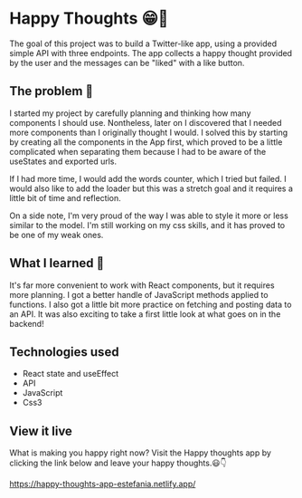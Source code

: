 # Happy Thoughts 😁💖

The goal of this project was to build a Twitter-like app, using a provided simple API with three endpoints. The app collects a happy thought provided by the user and the messages can be "liked" with a like button. 

## The problem 🤔

I started my project by carefully planning and thinking how many components I should use. Nontheless, later on I discovered that I needed more components than I originally thought I would. I solved this by starting by creating all the components in the App first, which proved to be a little complicated when separating them because I had to be aware of the useStates and exported urls.

If I had more time, I would add the words counter, which I tried but failed. I would also like to add the loader but this was a stretch goal and it requires a little bit of time and reflection.

On a side note, I'm very proud of the way I was able to style it more or less similar to the model. I'm still working on my css skills, and it has proved to be one of my weak ones.

<h2>What I learned 💪</h2> 

It's far more convenient to work with React components, but it requires more planning.
I got a better handle of JavaScript methods applied to functions.
I also got a little bit more practice on fetching and posting data to an API.
It was also exciting to take a first little look at what goes on in the backend!


<h2>Technologies used</h2>

<ul>
<li>React state and useEffect</li>
<li>API</li>
<li>JavaScript</li>
<li>Css3</li>
</ul>

## View it live

What is making you happy right now? Visit the Happy thoughts app by clicking the link below and leave your happy thoughts.😃👇

https://happy-thoughts-app-estefania.netlify.app/ 


